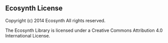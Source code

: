Ecosynth License
----------------

Copyright (c) 2014 Ecosynth All rights reserved.

The Ecosynth Library is licensed under a Creative Commons Attribution 4.0 International License.